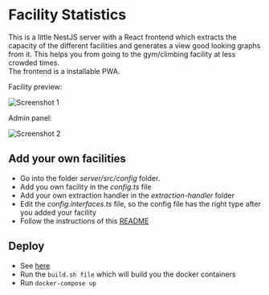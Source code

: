 # Facility Statistics

This is a little NestJS server with a React frontend which extracts the capacity of the different facilities and generates a view good looking graphs from it. This helps you from going to the gym/climbing facility at less crowded times.  
The frontend is a installable PWA.

Facility preview:

![Screenshot 1](https://i.imgur.com/kWMyFt2.png)

Admin panel:

![Screenshot 2](https://i.imgur.com/KItKqCV.png)

## Add your own facilities

+ Go into the folder *server/src/config* folder.
+ Add you own facility in the *config.ts* file
+ Add your own extraction handler in the *extraction-handler* folder
+ Edit the *config.interfaces.ts* file, so the config file has the right type after you added your facility
+ Follow the instructions of this [README](docker/development/README.md)

## Deploy

+ See [here](docker/production/README.md)
+ Run the `build.sh file` which will build you the docker containers
+ Run `docker-compose up`
